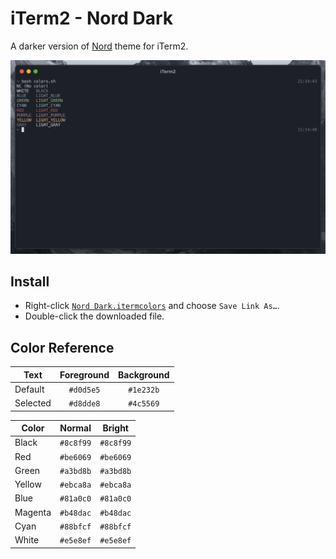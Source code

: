 # iTerm2 - Nord Dark

A darker version of [Nord](https://www.nordtheme.com/) theme for iTerm2.

![](screenshot.png)

## Install

- Right-click [`Nord Dark.itermcolors`](https://raw.githubusercontent.com/rbika/iterm2-nord-dark/master/Nord%20Dark.itermcolors) and choose `Save Link As…`.
- Double-click the downloaded file.

## Color Reference

| Text     | Foreground | Background |
| -------- | :--------: | :--------: |
| Default  | `#d0d5e5`  | `#1e232b`  |
| Selected | `#d8dde8`  | `#4c5569`  |

| Color   |  Normal   |  Bright   |
| ------- | :-------: | :-------: |
| Black   | `#8c8f99` | `#8c8f99` |
| Red     | `#be6069` | `#be6069` |
| Green   | `#a3bd8b` | `#a3bd8b` |
| Yellow  | `#ebca8a` | `#ebca8a` |
| Blue    | `#81a0c0` | `#81a0c0` |
| Magenta | `#b48dac` | `#b48dac` |
| Cyan    | `#88bfcf` | `#88bfcf` |
| White   | `#e5e8ef` | `#e5e8ef` |
